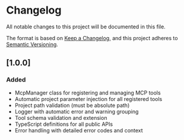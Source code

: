 # Changelog

All notable changes to this project will be documented in this file.

The format is based on [Keep a Changelog](https://keepachangelog.com/en/1.0.0/),
and this project adheres to [Semantic Versioning](https://semver.org/spec/v2.0.0.html).

## [1.0.0]

### Added
- McpManager class for registering and managing MCP tools
- Automatic project parameter injection for all registered tools
- Project path validation (must be absolute path)
- Logger with automatic error and warning grouping
- Tool schema validation and extension
- TypeScript definitions for all public APIs
- Error handling with detailed error codes and context 